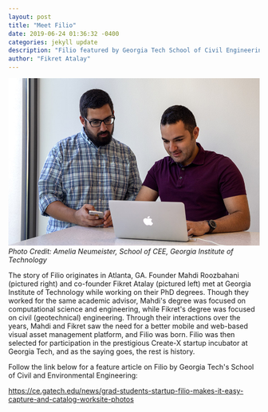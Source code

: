 ```yaml
---
layout: post
title: "Meet Filio"
date: 2019-06-24 01:36:32 -0400
categories: jekyll update
description: "Filio featured by Georgia Tech School of Civil Engineering"
author: "Fikret Atalay"
---
```


![Filio](/assets/images/fikret-mahdi.jpg)
*Photo Credit: Amelia Neumeister, School of CEE, Georgia Institute of Technology*

The story of Filio originates in Atlanta, GA. Founder Mahdi Roozbahani (pictured right) and co-founder Fikret Atalay (pictured left) met at Georgia Institute of Technology while working on their PhD degrees. Though they worked for the same academic advisor, Mahdi's degree was focused on computational science and engineering, while Fikret's degree was focused on civil (geotechnical) engineering. Through their interactions over the years, Mahdi and Fikret saw the need for a better mobile and web-based visual asset management platform, and Filio was born. Filio was then  selected for participation in the prestigious Create-X startup incubator at Georgia Tech, and as the saying goes, the rest is history.

Follow the link below for a feature article on Filio by Georgia Tech's School of Civil and Environmental Engineering:

<https://ce.gatech.edu/news/grad-students-startup-filio-makes-it-easy-capture-and-catalog-worksite-photos>

